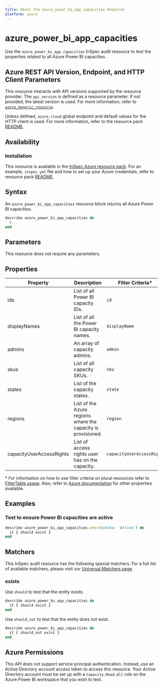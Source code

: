 ```yaml
---
title: About the azure_power_bi_app_capacities Resource
platform: azure
---
```


# azure_power_bi_app_capacities

Use the `azure_power_bi_app_capacities` InSpec audit resource to test the properties related to all Azure Power BI capacities.

## Azure REST API Version, Endpoint, and HTTP Client Parameters

This resource interacts with API versions supported by the resource provider. The `api_version` is defined as a resource parameter.
If not provided, the latest version is used. For more information, refer to [`azure_generic_resource`](azure_generic_resource.md).

Unless defined, `azure_cloud` global endpoint and default values for the HTTP client is used. For more information, refer to the resource pack [README](../../README.md).

## Availability

### Installation

This resource is available in the [InSpec Azure resource pack](https://github.com/inspec/inspec-azure). For an example, `inspec.yml` file and how to set up your Azure credentials, refer to resource pack [README](../../README.md#Service-Principal).

## Syntax

An `azure_power_bi_app_capacities` resource block returns all Azure Power BI capacities.

```ruby
describe azure_power_bi_app_capacities do
  #...
end
```

## Parameters

This resource does not require any parameters.

## Properties

|Property                   | Description                                                            | Filter Criteria<superscript>*</superscript> |
|---------------------------|------------------------------------------------------------------------|------------------|
| ids                       | List of all Power BI capacity IDs.                                     | `id`             |
| displayNames              | List of all the Power BI capacity names.                               | `displayName`    |
| admins                    | An array of capacity admins.                                           | `admin`          |
| skus                      | List of all capacity SKUs.                                             | `sku`            |
| states                    | List of the capacity states.                                           | `state`          |
| regions                   | List of the Azure regions where the capacity is provisioned.           | `region`         |
| capacityUserAccessRights  | List of access rights user has on the capacity.                        | `capacityUserAccessRight`|

<superscript>*</superscript> For information on how to use filter criteria on plural resources refer to [FilterTable usage](https://github.com/inspec/inspec/blob/master/dev-docs/filtertable-usage.md).
Also, refer to [Azure documentation](https://docs.microsoft.com/en-us/rest/api/power-bi/capacities/get-capacities) for other properties available.

## Examples

### Test to ensure Power BI capacities are active

```ruby
describe azure_power_bi_app_capacities.where(state: 'Active') do
  it { should exist }
end
```

## Matchers

This InSpec audit resource has the following special matchers. For a full list of available matchers, please visit our [Universal Matchers page](https://www.inspec.io/docs/reference/matchers/).

### exists

Use `should` to test that the entity exists.

```ruby
describe azure_power_bi_app_capacities do
  it { should exist }
end
```

Use `should_not` to test that the entity does not exist.

```ruby
describe azure_power_bi_app_capacities do
  it { should_not exist }
end
```

## Azure Permissions

This API does not support service principal authentication. Instead, use an Active Directory account access token to access this resource.
Your Active Directory account must be set up with a `Capacity.Read.All` role on the Azure Power BI workspace that you wish to test.
